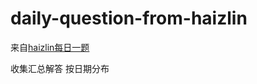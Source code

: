 # daily-question-from-haizlin

来自[haizlin每日一题](https://github.com/haizlin/fe-interview)

收集汇总解答
按日期分布
